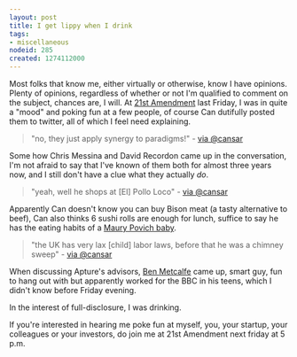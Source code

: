 ```yaml
--- 
layout: post
title: I get lippy when I drink
tags: 
- miscellaneous
nodeid: 285
created: 1274112000
---
```

Most folks that know me, either virtually or otherwise, know I have opinions. Plenty of opinions, regardless of whether or not I'm qualified to comment on the subject, chances are, I will. At <a id="aptureLink_l1nPo1jdAq" href="http://twitter.com/21stAmendment">21st Amendment</a> last Friday, I was in quite a "mood" and poking fun at a few people, of course Can dutifully posted them to twitter, all of which I feel need explaining.


> "no, they just apply synergy to paradigms!" -  [via @cansar](http://twitter.com/cansar/status/14008678069)

Some how Chris Messina and David Recordon came up in the conversation, I'm not afraid to say that I've known of them both for almost three years now, and I still don't have a clue what they actually *do*.

> "yeah, well he shops at [El] Pollo Loco" -  [via @cansar](http://twitter.com/cansar/status/14009034255)

Apparently Can doesn't know you can buy Bison meat (a tasty alternative to beef), Can also thinks 6 sushi rolls are enough for lunch, suffice to say he has the eating habits of a <a id="aptureLink_FaTjmnoIvu" href="http://www.youtube.com/watch?v=pRLkcmkSUG4">Maury Povich baby</a>.

> "the UK has very lax [child] labor laws, before that he was a chimney sweep" -  [via @cansar](http://twitter.com/cansar/status/14009034514)

When discussing Apture's advisors, <a id="aptureLink_0lKAauLo8Y" href="http://twitter.com/dotben">Ben Metcalfe</a> came up, smart guy, fun to hang out with but apparently worked for the BBC in his teens, which I didn't know before Friday evening.

In the interest of full-disclosure, I was drinking. 

If you're interested in hearing me poke fun at myself, you, your startup, your colleagues or your investors, do join me at 21st Amendment next friday at 5 p.m.
